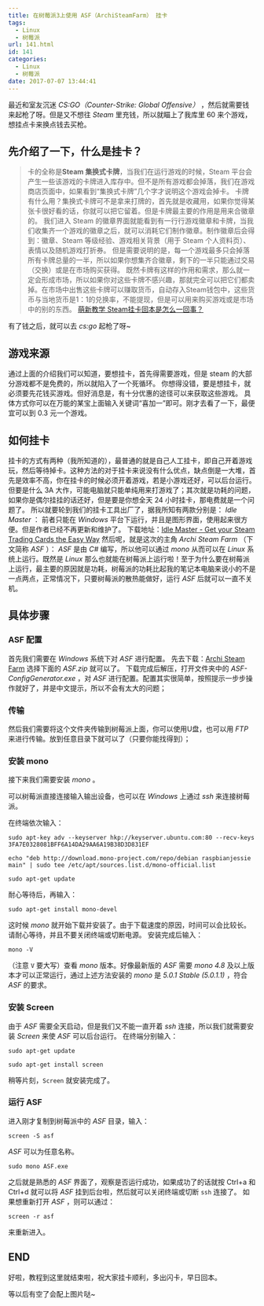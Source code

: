 ```yaml
---
title: 在树莓派3上使用 ASF（ArchiSteamFarm） 挂卡
tags:
  - Linux
  - 树莓派
url: 141.html
id: 141
categories:
  - Linux
  - 树莓派
date: 2017-07-07 13:44:41
---
```


最近和室友沉迷 _CS:GO（Counter-Strike: Global Offensive）_  ，然后就需要钱来起枪了呀。但是又不想往 _Steam_ 里充钱，所以就瞄上了我库里 60 来个游戏，想挂点卡来换点钱去买枪。

<!-- more -->

##  先介绍了一下，什么是挂卡？

> 卡的全称是**Steam 集换式卡牌**，当我们在运行游戏的时候，Steam 平台会产生一些该游戏的卡牌进入库存中。但不是所有游戏都会掉落，我们在游戏商店页面中，如果看到“集换式卡牌”几个字才说明这个游戏会掉卡。 卡牌有什么用？集换式卡牌可不是拿来打牌的，首先就是收藏用，如果你觉得某张卡很好看的话，你就可以把它留着。但是卡牌最主要的作用是用来合徽章的。 我们进入 Steam 的徽章界面就能看到有一行行游戏徽章和卡牌，当我们收集齐一个游戏的徽章之后，就可以消耗它们制作徽章。制作徽章后会得到：徽章、Steam 等级经验、游戏相关背景（用于 Steam 个人资料页）、表情以及随机游戏打折券。 但是需要说明的是，每一个游戏最多只会掉落所有卡牌总量的一半，所以如果你想集齐合徽章，剩下的一半只能通过交易（交换）或是在市场购买获得。 既然卡牌有这样的作用和需求，那么就一定会形成市场，所以如果你对这些卡牌不感兴趣，那就完全可以把它们都卖掉。在市场中出售这些卡牌可以赚取货币，自动存入Steam钱包中，这些货币与当地货币是1：1的兑换率，不能提现，但是可以用来购买游戏或是市场中的别的东西。 [萌新教学 Steam挂卡回本是怎么一回事？](http://soft.zol.com.cn/572/5727507.html)

有了钱之后，就可以去 _cs:go_ 起枪了呀~

##  游戏来源

通过上面的介绍我们可以知道，要想挂卡，首先得需要游戏，但是 steam 的大部分游戏都不是免费的，所以就陷入了一个死循环。 你想得没错，要是想挂卡，就必须要先花钱买游戏。但好消息是，有十分优惠的途径可以来获取这些游戏。 具体方式你可以在万能的某宝上面输入关键词“喜加一”即可。刚才去看了一下，最便宜可以到 0.3 元一个游戏。

##  如何挂卡

挂卡的方式有两种（我所知道的），最普通的就是自己人工挂卡，即自己开着游戏玩，然后等待掉卡。这种方法的对于挂卡来说没有什么优点，缺点倒是一大堆，首先是效率不高，你在挂卡的时候必须开着游戏，若是小游戏还好，可以后台运行。但要是什么 3A 大作，可能电脑就只能单纯用来打游戏了；其次就是功耗的问题，如果你是偶尔挂挂的话还好，但是要是你想全天 24 小时挂卡，那电费就是一个问题了。 所以就要轮到我们的挂卡工具出厂了，据我所知有两款分别是： _Idle Master_ ： 前者只能在 _Windows_ 平台下运行，并且是图形界面，使用起来很方便。但是作者已经不再更新和维护了。 下载地址：[Idle Master - Get your Steam Trading Cards the Easy Way](http://www.steamidlemaster.com/) 然后呢，就是这次的主角 _Archi Steam Farm_ （下文简称 _ASF_ ）： _ASF_ 是由 _C#_ 编写，所以他可以通过 _mono_ 从而可以在 _Linux_ 系统上运行。既然是 _Linux_ 那么也就能在树莓派上运行啦！至于为什么要在树莓派上运行，最主要的原因就是功耗，树莓派的功耗比起我的笔记本电脑来说小的不是一点两点，正常情况下，只要树莓派的散热能做好，运行 _ASF_ 后就可以一直不关机。

##  具体步骤

### ASF 配置

首先我们需要在 _Windows_ 系统下对 _ASF_ 进行配置。 先去下载：[Archi Steam Farm](https://github.com/JustArchi/ArchiSteamFarm/releases/tag/2.3.2.0) 选择下面的 _ASF.zip_ 就可以了。 下载完成后解压，打开文件夹中的 _ASF-ConfigGenerator.exe_ ，对 _ASF_ 进行配置。配置其实很简单，按照提示一步步操作就好了，并是中文提示，所以不会有太大的问题；

### 传输

然后我们需要将这个文件夹传输到树莓派上面，你可以使用U盘，也可以用 _FTP_ 来进行传输。放到任意目录下就可以了（只要你能找得到）；

### 安装 mono

接下来我们需要安装 _mono_ 。

可以树莓派直接连接输入输出设备，也可以在 _Windows_ 上通过 _ssh_ 来连接树莓派。

在终端依次输入：

```shell
sudo apt-key adv --keyserver hkp://keyserver.ubuntu.com:80 --recv-keys 3FA7E0328081BFF6A14DA29AA6A19B38D3D831EF
```

```shell
echo "deb http://download.mono-project.com/repo/debian raspbianjessie main" | sudo tee /etc/apt/sources.list.d/mono-official.list
```

```shell
sudo apt-get update
```

耐心等待后，再输入：

```shell
sudo apt-get install mono-devel
```

这时候 _mono_ 就开始下载并安装了。由于下载速度的原因，时间可以会比较长。请耐心等待，并且不要关闭终端或切断电源。 安装完成后输入：

```shell
mono -V
```

（注意 `V` 要大写）查看 _mono_ 版本。好像最新版的 _ASF_ 需要 _mono 4.8_ 及以上版本才可以正常运行，通过上述方法安装的 _mono_ 是 _5.0.1 Stable (5.0.1.1)_ ，符合 _ASF_ 的要求。

### 安装 Screen

由于 _ASF_ 需要全天启动，但是我们又不能一直开着 _ssh_ 连接，所以我们就需要安装 _Screen_ 来使 _ASF_ 可以后台运行。 在终端分别输入：

```shell
sudo apt-get update
```

```shell
sudo apt-get install screen
```

稍等片刻，`Screen` 就安装完成了。

### 运行 ASF

进入刚才复制到树莓派中的 _ASF_ 目录，输入：

```shell
screen -S asf
```

_ASF_ 可以为任意名称。

```shell
sudo mono ASF.exe
```

之后就是熟悉的 _ASF_ 界面了，观察是否运行成功，如果成功了的话就按 Ctrl+a 和 Ctrl+d 就可以将 _ASF_ 挂到后台啦，然后就可以关闭终端或切断 `ssh` 连接了。 如果想重新打开 _ASF_ ，则可以通过：

```shell
screen -r asf
```

来重新进入。

##  END

好啦，教程到这里就结束啦，祝大家挂卡顺利，多出闪卡，早日回本。

等以后有空了会配上图片哒~
